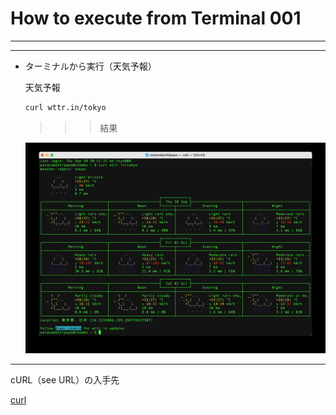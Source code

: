 # How to execute from Terminal 001

---

---

- ターミナルから実行（天気予報）
    
    天気予報
    
    ```bash
    curl wttr.in/tokyo
    ```
    
    >>> 結果
    
    ![IMGSS20210930](/assets/IMGSS20210930.jpg)
    

---

cURL（see URL）の入手先

[curl](https://curl.se)